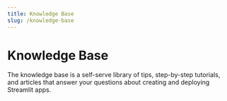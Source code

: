 ```yaml
---
title: Knowledge Base
slug: /knowledge-base
---
```


# Knowledge Base

The knowledge base is a self-serve library of tips, step-by-step tutorials, and articles that answer your questions about creating and deploying Streamlit apps.

<TileContainer>
    <Tile
        icon="local_library"
        background="orange-80"
        title="Tutorials"
        text="Our tutorials include step-by-step examples of building different types of apps in Streamlit."
        link="/knowledge-base/tutorials"
    />
    <Tile
        icon="auto_awesome"
        background="orange-80"
        title="Using Streamlit"
        text="Here are some frequently asked questions about using Streamlit."
        link="/knowledge-base/using-streamlit"
    />
    <Tile
        icon="build"
        background="orange-80"
        title="Streamlit Components"
        text="Here are some questions we've received about Streamlit Components."
        link="/knowledge-base/components"
    />
    <Tile
        size="half"
        icon="downloading"
        background="orange-80"
        title="Installing Dependencies"
        text="If you run into problems installing depedencies for your Streamlit apps, we've got you covered."
        link="/knowledge-base/dependencies"
    />
    <Tile
        size="half"
        icon="report"
        background="orange-80"
        title="Deployment Issues"
        text="Have questions about deploying Streamlit apps to the cloud? This section covers deployment-related issues."
        link="/knowledge-base/deploy"
    />
</TileContainer>
